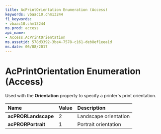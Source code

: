 ```yaml
---
title: AcPrintOrientation Enumeration (Access)
keywords: vbaac10.chm13244
f1_keywords:
- vbaac10.chm13244
ms.prod: access
api_name:
- Access.AcPrintOrientation
ms.assetid: 578d3392-3be4-7578-c161-deb8ef1eea1d
ms.date: 06/08/2017
---
```



# AcPrintOrientation Enumeration (Access)

Used with the **Orientation** property to specify a printer's print orientation.



|**Name**|**Value**|**Description**|
|:-----|:-----|:-----|
|**acPRORLandscape**|2|Landscape orientation|
|**acPRORPortrait**|1|Portrait orientation|

